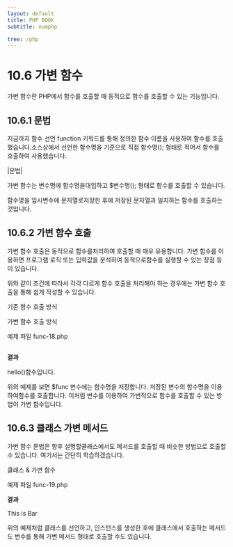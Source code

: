```yaml
---
layout: default
title: PHP BOOK
subtitle: numphp

tree: /php
---
```


# 10.6 가변 함수

가변 함수란 PHP에서 함수를 호출할 때 동적으로 함수를 호출할 수 있는 기능입니다.

 

## 10.6.1 문법

지금까지 함수 선언 function 키워드를 통해 정의한 함수 이름을 사용하여 함수를 호출했습니다.소스상에서 선언한 함수명을 기준으로 직접 함수명(); 형태로 적어서 함수를 호출하여 사용했습니다.

 

|문법|

 

가변 함수는 변수명에 함수명을대입하고 $변수명(); 형태로 함수를 호출할 수 있습니다. 

함수명을 임시변수에 문자열로저장한 후에 저장된 문자열과 일치하는 함수를 호출하는 것입니다.

 

## 10.6.2 가변 함수 호출

가변 함수 호출은 동적으로 함수를처리하여 호출할 때 매우 유용합니다. 가변 함수를 이용하면 프로그램 로직 또는 입력값을 분석하여 동적으로함수를 실행할 수 있는 장점 등이 있습니다.

위와 같이 조건에 따라서 각각 다르게 함수 호출을 처리해야 하는 경우에는 가변 함수 호출을 통해 쉽게 작성할 수 있습니다.

 

기존 함수 호출 방식

 

가변 함수 호출 방식

예제 파일 func-18.php
```
``` 

**결과**

hello()함수입니다.

 

위의 예제를 보면 $func 변수에는 함수명을 저장합니다. 저장된 변수의 함수명을 이용하여함수를 호출합니다. 이처럼 변수를 이용하여 가변적으로 함수를 호출할 수 있는 방법이 가변 함수입니다.

 

## 10.6.3 클래스 가변 메서드

가변 함수 문법은 향후 설명할클래스에서도 메서드를 호출할 때 비슷한 방법으로 호출할 수 있습니다. 여기서는 간단히 학습하겠습니다.

클래스 & 가변 함수

예제 파일 func-19.php

 

**결과**

This is Bar

 

위의 예제처럼 클래스를 선언하고, 인스턴스를 생성한 후에 클래스에서 호출하는 메서드도 변수를 통해 가변 메서드 형태로 호출할 수도 있습니다.
